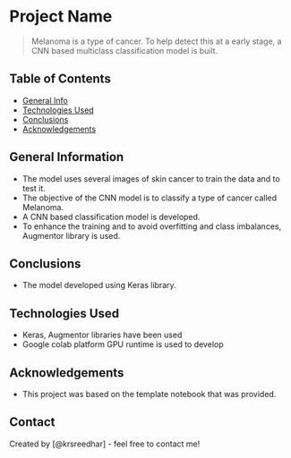 # Project Name
> Melanoma is a type of cancer. To help detect this at a early stage, a CNN based multiclass classification model is built.


## Table of Contents
* [General Info](#general-information)
* [Technologies Used](#technologies-used)
* [Conclusions](#conclusions)
* [Acknowledgements](#acknowledgements)

<!-- You can include any other section that is pertinent to your problem -->

## General Information
- The model uses several images of skin cancer to train the data and to test it.
- The objective of the CNN model is to classify a type of cancer called Melanoma.
- A CNN based classification model is developed.
- To enhance the training and to avoid overfitting and class imbalances, Augmentor library is used.

<!-- You don't have to answer all the questions - just the ones relevant to your project. -->

## Conclusions
- The model developed using Keras library.

<!-- You don't have to answer all the questions - just the ones relevant to your project. -->


## Technologies Used
- Keras, Augmentor libraries have been used
- Google colab platform GPU runtime is used to develop


<!-- As the libraries versions keep on changing, it is recommended to mention the version of library used in this project -->

## Acknowledgements
- This project was based on the template notebook that was provided.


## Contact
Created by [@krsreedhar] - feel free to contact me!


<!-- Optional -->
<!-- ## License -->
<!-- This project is open source and available under the [... License](). -->

<!-- You don't have to include all sections - just the one's relevant to your project -->